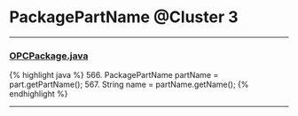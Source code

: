 # PackagePartName @Cluster 3

***

### [OPCPackage.java](https://searchcode.com/codesearch/view/97406292/)
{% highlight java %}
566. PackagePartName partName = part.getPartName();
567. String name = partName.getName();
{% endhighlight %}

***

